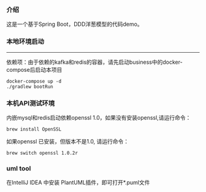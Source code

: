### 介绍
这是一个基于Spring Boot，DDD洋葱模型的代码demo。


### 本地环境启动  

---
依赖项：由于依赖的kafka和redis的容器，请先启动business中的docker-compose后启动本项目

```.env
docker-compose up -d
./gradlew bootRun
```

### 本机API测试环境
内嵌mysql和redis启动依赖openssl 1.0，如果没有安装openssl,请运行命令：  
```  
brew install OpenSSL
```
如果openssl 已安装，但版本不是1.0, 请运行命令：
```
brew switch openssl 1.0.2r 
```

### uml tool
在IntelliJ IDEA 中安装 PlantUML插件，即可打开*.puml文件